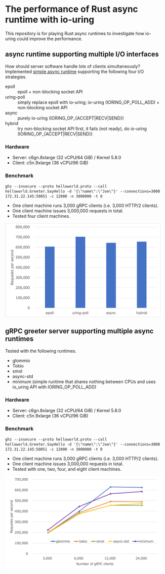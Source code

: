 # The performance of Rust async runtime with io-uring

This repository is for playing Rust async runtimes to investigate how io-uring could improve the performance.

## async runtime supporting multiple I/O interfaces

How should server software handle lots of clients simultaneously? Implemented [simple async runtime](https://github.com/fujita/greeter/tree/master/greeter-minimum) supporting the following four I/O strategies.

<dl>
  <dt>epoll</dt>
  <dd>epoll + non-blocking socket API</dd>
  <dt>uring-poll</dt>
  <dd>simply replace epoll with io-uring; io-uring (IORING_OP_POLL_ADD) + non-blocking socket API</dd>
  <dt>async</dt>
  <dd>purely io-uring (IORING_OP_{ACCEPT|RECV|SEND})</dd>
  <dt>hybrid</dt>
  <dd>try non-blocking socket API first, it fails (not ready), do io-uring (IORING_OP_{ACCEPT|RECV|SEND})</dd>
</dl>

### Hardware

- Server: c6gn.8xlarge (32 vCPU/64 GiB) / Kernel 5.8.0
- Client: c5n.9xlarge (36 vCPU/96 GiB)

### Benchmark

```
ghz --insecure --proto helloworld.proto --call helloworld.Greeter.SayHello -d '{\"name\":\"Joe\"}' --connections=3000 172.31.22.145:50051 -c 12000 -n 3000000 -t 0
```

- One client machine runs 3,000 gRPC clients (i.e. 3,000 HTTP/2 clients).
- One client machine issues 3,000,000 requests in total.
- Tested four client machines.

![Throughput (requests per second)](https://raw.githubusercontent.com/fujita/greeter/images/20210307-01.png)


## gRPC greeter server supporting multiple async runtimes

Tested with the following runtimes.

- glommio
- Tokio
- smol
- async-std
- minimum (simple runtime that shares nothing between CPUs and uses io_uring API with IORING_OP_POLL_ADD)

### Hardware

- Server: c6gn.8xlarge (32 vCPU/64 GiB) / Kernel 5.8.0
- Client: c5n.9xlarge (36 vCPU/96 GiB)

### Benchmark

```
ghz --insecure --proto helloworld.proto --call helloworld.Greeter.SayHello -d '{\"name\":\"Joe\"}' --connections=3000 172.31.22.145:50051 -c 12000 -n 3000000 -t 0
```

- One client machine runs 3,000 gRPC clients (i.e. 3,000 HTTP/2 clients).
- One client machine issues 3,000,000 requests in total.
- Tested with one, two, four, and eight client machines.

![Throughput (requests per second)](https://raw.githubusercontent.com/fujita/greeter/images/20210219-01.png)
